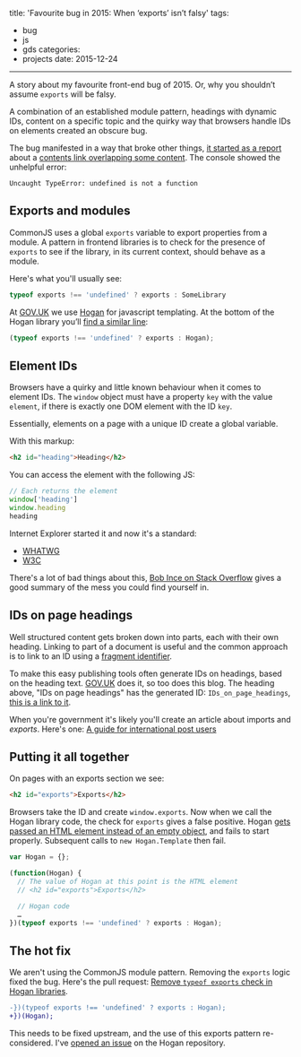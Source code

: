 title: 'Favourite bug in 2015: When ‘exports’ isn’t falsy'
tags:
  - bug
  - js
  - gds
categories:
  - projects
date: 2015-12-24
---

A story about my favourite front-end bug of 2015. Or, why you shouldn’t assume `exports` will be falsy.

A combination of an established module pattern, headings with dynamic IDs, content on a specific topic and the quirky way that browsers handle IDs on elements created an obscure bug.

The bug manifested in a way that broke other things, [it started as a report](https://www.pivotaltracker.com/n/projects/1261204/stories/87097366) about a [contents link overlapping some content](https://www.pivotaltracker.com/file_attachments/41258320/download). The console showed the unhelpful error:

`Uncaught TypeError: undefined is not a function`

## Exports and modules

CommonJS uses a global `exports` variable to export properties from a module. A pattern in frontend libraries is to check for the presence of `exports` to see if the library, in its current context, should behave as a module.

Here's what you'll usually see:
```js
typeof exports !== 'undefined' ? exports : SomeLibrary
```

At [GOV.UK](https://www.gov.uk) we use [Hogan](http://twitter.github.io/hogan.js/) for javascript templating. At the bottom of the Hogan library you’ll [find a similar line](https://github.com/twitter/hogan.js/blob/master/web/builds/3.0.2/hogan-3.0.2.js#L754):

```js
(typeof exports !== 'undefined' ? exports : Hogan);
```

## Element IDs

Browsers have a quirky and little known behaviour when it comes to element IDs. The `window` object must have a property `key` with the value `element`, if there is exactly one DOM element with the ID `key`.

Essentially, elements on a page with a unique ID create a global variable.

With this markup:
```html
<h2 id="heading">Heading</h2>
```

You can access the element with the following JS:
```js
// Each returns the element
window['heading']
window.heading
heading
```

Internet Explorer started it and now it's a standard:

* [WHATWG](https://html.spec.whatwg.org/#named-access-on-the-window-object)
* [W3C](http://www.w3.org/html/wg/drafts/html/master/browsers.html#named-access-on-the-window-object)

There's a lot of bad things about this, [Bob Ince on Stack Overflow](http://stackoverflow.com/questions/3434278/do-dom-tree-elements-with-ids-become-global-variables) gives a good summary of the mess you could find yourself in.

## IDs on page headings

Well structured content gets broken down into parts, each with their own heading. Linking to part of a document is useful and the common approach is to link to an ID using a [fragment identifier](https://en.wikipedia.org/wiki/Fragment_identifier).

To make this easy publishing tools often generate IDs on headings, based on the heading text. [GOV.UK](https://www.gov.uk) does it, so too does this blog. The heading above, "IDs on page headings" has the generated ID: `IDs_on_page_headings`, [this is a link to it](#IDs_on_page_headings).

When you're government it's likely you'll create an article about imports and _exports_. Here's one: [A guide for international post users](https://www.gov.uk/government/publications/notice-143-a-guide-for-international-post-users/notice-143-a-guide-for-international-post-users#exports)

## Putting it all together

On pages with an exports section we see:

```html
<h2 id="exports">Exports</h2>
```

Browsers take the ID and create `window.exports`. Now when we call the Hogan library code, the check for `exports` gives a false positive. Hogan [gets passed an HTML element instead of an empty object](https://github.com/twitter/hogan.js/blob/master/web/builds/3.0.2/hogan-3.0.2.js#L18-L20), and fails to start properly. Subsequent calls to `new Hogan.Template` then fail.

```js
var Hogan = {};

(function(Hogan) {
  // The value of Hogan at this point is the HTML element
  // <h2 id="exports">Exports</h2>

  // Hogan code
  …
})(typeof exports !== 'undefined' ? exports : Hogan);
```

## The hot fix

We aren't using the CommonJS module pattern. Removing the `exports` logic fixed the bug. Here's the pull request: [Remove `typeof exports` check in Hogan libraries](https://github.com/alphagov/shared_mustache/pull/8).

```diff
-})(typeof exports !== 'undefined' ? exports : Hogan);
+})(Hogan);
```

This needs to be fixed upstream, and the use of this exports pattern re-considered. I've [opened an issue](https://github.com/twitter/hogan.js/issues/238) on the Hogan repository.
